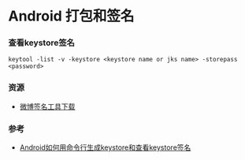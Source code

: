# Android 打包和签名

### 查看keystore签名
`keytool -list -v -keystore <keystore name or jks name> -storepass <password>`

### 资源
* [微博签名工具下载](https://github.com/sinaweibosdk/weibo_android_sdk/blob/master/%E9%9B%86%E6%88%90%E5%B7%A5%E5%85%B7/app_signatures.apk)

### 参考
* [Android如何用命令行生成keystore和查看keystore签名](http://blog.csdn.net/gold_brick/article/details/52850169)